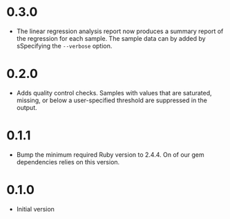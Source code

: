 # 0.3.0

* The linear regression analysis report now produces a summary report of the
  regression for each sample. The sample data can by added by sSpecifying the
  `--verbose` option.

# 0.2.0

* Adds quality control checks. Samples with values that are saturated,
  missing, or below a user-specified threshold are suppressed in the output.

# 0.1.1

* Bump the minimum required Ruby version to 2.4.4. On of our gem dependencies
  relies on this version.

# 0.1.0

* Initial version
